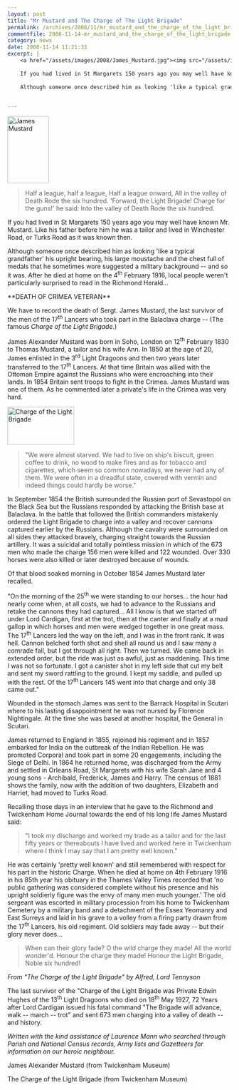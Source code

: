 ```yaml
---
layout: post
title: "Mr Mustard and The Charge of The Light Brigade"
permalink: /archives/2008/11/mr_mustard_and_the_charge_of_the_light_brigade.html
commentfile: 2008-11-14-mr_mustard_and_the_charge_of_the_light_brigade
category: news
date: 2008-11-14 11:21:33
excerpt: |
    <a href="/assets/images/2008/James_Mustard.jpg"><img src="/assets/images/2008/James_Mustard-thumb.jpg" width="93" height="150" alt="James Mustard" class="photo right" /></a>
    
    If you had lived in St Margarets 150 years ago you may well have known Mr. Mustard. Like his father before him he was a tailor and lived in Winchester Road, or Turks Road as it was known then.
    
    Although someone once described him as looking 'like a typical grandfather' his upright bearing, his large moustache and the chest full of medals that he sometimes wore suggested a military background - and so it was. After he died at home on the 4th February 1916, local people weren't particularly surprised to read in the Richmond Herald...
    

---
```


<a href="/assets/images/2008/James_Mustard.jpg"><img src="/assets/images/2008/James_Mustard-thumb.jpg" width="93" height="150" alt="James Mustard" class="photo right" /></a>

> Half a league, half a league,
>  Half a league onward,
>  All in the valley of Death
>  Rode the six hundred.
>  'Forward, the Light Brigade!
>  Charge for the guns!' he said:
>  Into the valley of Death
>  Rode the six hundred.
> 
 If you had lived in St Margarets 150 years ago you may well have known Mr. Mustard. Like his father before him he was a tailor and lived in Winchester Road, or Turks Road as it was known then.

Although someone once described him as looking 'like a typical grandfather' his upright bearing, his large moustache and the chest full of medals that he sometimes wore suggested a military background -- and so it was. After he died at home on the 4<sup>th</sup> February 1916, local people weren't particularly surprised to read in the Richmond Herald...

<div markdown="1" class="letter">
**DEATH OF CRIMEA VETERAN**

We have to record the death of Sergt. James Mustard, the last survivor of the men of the 17<sup>th</sup> Lancers who took part in the Balaclava charge --
(The famous *Charge of the Light Brigade*.)

</div>
James Alexander Mustard was born in Soho, London on 12<sup>th</sup> February 1830 to Thomas Mustard, a tailor and his wife Ann. In 1850 at the age of 20, James enlisted in the 3<sup>rd</sup> Light Dragoons and then two years later transferred to the 17<sup>th</sup> Lancers. At that time Britain was allied with the Ottoman Empire against the Russians who were encroaching into their lands. In 1854 Britain sent troops to fight in the Crimea. James Mustard was one of them. As he commented later a private's life in the Crimea was very hard.

<a href="/assets/images/2008/CatonWoodvilleLightBrigade.jpg"><img src="/assets/images/2008/CatonWoodvilleLightBrigade-thumb.jpg" width="150" height="85" alt="Charge of the Light Brigade" class="photo right" /></a>

> "We were almost starved. We had to live on ship's biscuit, green coffee to drink, no wood to make fires and as for tobacco and cigarettes, which seem so common nowadays, we never had any of them. We were often in a dreadful state, covered with vermin and indeed things could hardly be worse."

In September 1854 the British surrounded the Russian port of Sevastopol on the Black Sea but the Russians responded by attacking the British base at Balaclava. In the battle that followed the British commanders mistakenly ordered the Light Brigade to charge into a valley and recover cannons captured earlier by the Russians. Although the cavalry were surrounded on all sides they attacked bravely, charging straight towards the Russian artillery. It was a suicidal and totally pointless mission in which of the 673 men who made the charge 156 men were killed and 122 wounded. Over 330 horses were also killed or later destroyed because of wounds.

Of that blood soaked morning in October 1854 James Mustard later recalled.

"On the morning of the 25<sup>th</sup> we were standing to our horses... the hour had nearly come when, at all costs, we had to advance to the Russians and retake the cannons they had captured... All I know is that we started off under Lord Cardigan, first at the trot, then at the canter and finally at a mad gallop in which horses and men were wedged together in one great mass. The 17<sup>th</sup> Lancers led the way on the left, and I was in the front rank. It was hell. Cannon belched forth shot and shell all round us and I saw many a comrade fall, but I got through all right. Then we turned. We came back in extended order, but the ride was just as awful, just as maddening. This time I was not so fortunate. I got a canister shot in my left side that cut my belt and sent my sword rattling to the ground. I kept my saddle, and pulled up with the rest. Of the 17<sup>th</sup> Lancers 145 went into that charge and only 38 came out."

Wounded in the stomach James was sent to the Barrack Hospital in Scutari where to his lasting disappointment he was not nursed by Florence Nightingale. At the time she was based at another hospital, the General in Scutari.

James returned to England in 1855, rejoined his regiment and in 1857 embarked for India on the outbreak of the Indian Rebellion. He was promoted Corporal and took part in some 20 engagements, including the Siege of Delhi. In 1864 he returned home, was discharged from the Army and settled in Orleans Road, St Margarets with his wife Sarah Jane and 4 young sons - Archibald, Frederick, James and Harry. The census of 1881 shows the family, now with the addition of two daughters, Elizabeth and Harriet, had moved to Turks Road.

Recalling those days in an interview that he gave to the Richmond and Twickenham Home Journal towards the end of his long life James Mustard said:

> "I took my discharge and worked my trade as a tailor and for the last fifty years or thereabouts I have lived and worked here in Twickenham where I think I may say that I am pretty well known."

He was certainly 'pretty well known' and still remembered with respect for his part in the historic Charge. When he died at home on 4th February 1916 in his 85th year his obituary in the Thames Valley Times recorded that 'no public gathering was considered complete without his presence and his upright soldierly figure was the envy of many men much younger.' The old sergeant was escorted in military procession from his home to Twickenham Cemetery by a military band and a detachment of the Essex Yeomanry and East Surreys and laid in his grave to a volley from a firing party drawn from the 17<sup>th</sup> Lancers, his old regiment. Old soldiers may fade away -- but their glory never does...

> When can their glory fade?
>  O the wild charge they made!
>  All the world wonder'd.
>  Honour the charge they made!
>  Honour the Light Brigade,
>  Noble six hundred!
> 
 <cite>From "The Charge of the Light Brigade" by Alfred, Lord Tennyson</cite>

The last survivor of the "Charge of the Light Brigade was Private Edwin Hughes of the 13<sup>th</sup> Light Dragoons who died on 18<sup>th</sup> May 1927, 72 Years after Lord Cardigan issued his fatal command "The Brigade will advance, walk -- march -- trot" and sent 673 men charging into a valley of death -- and history.

*Written with the kind assistance of Laurence Mann who searched through Parish and National Census records, Army lists and Gazetteers for information on our heroic neighbour.*

James Alexander Mustard (from Twickenham Museum)

The Charge of the Light Brigade (from Twickenham Museum)
